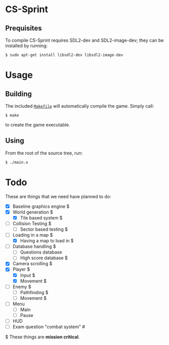 # CS-Sprint

## Prequisites

To compile CS-Sprint requires SDL2-dev and SDL2-image-dev; they can be installed by running:
```
$ sudo apt-get install libsdl2-dev libsdl2-image-dev
```

# Usage
## Building

The included [`Makefile`](/Makefile) will automatically compile the game.
Simply call:
```
$ make
```
to create the game executable.

## Using

From the root of the source tree, run:
```
$ ./main.o
```
# Todo
These are things that we need have planned to do:
  * [X] Baseline graphics engine $
  * [X] World generation $
    * [X] Tile based system $
  * [ ] Collision Testing $
    * [ ] Sector based testing $
  * [ ] Loading in a map $
    * [X] Having a map to load in $
  * [ ] Database handling $
    * [ ] Questions database
    * [ ] High score database $
  * [X] Camera scrolling $
  * [X] Player $
    * [X] Input $
    * [X] Movement $
  * [ ] Enemy $
    * [ ] Pathfinding $
    * [ ] Movement $
  * [ ] Menu
    * [ ] Main
    * [ ] Pause
  * [ ] HUD
  * [ ] Exam question "combat system" #

$ These things are **mission critical**.
